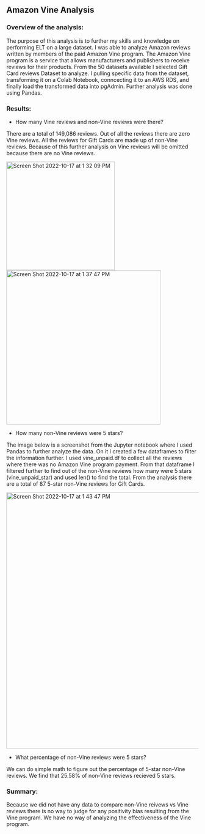 ## Amazon Vine Analysis

### Overview of the analysis: 

The purpose of this analysis is to further my skills and knowledge on performing ELT on a large dataset. I was able to analyze Amazon reviews written by members of the paid Amazon Vine program. The Amazon Vine program is a service that allows manufacturers and publishers to receive reviews for their products. From the 50 datasets available I selected Gift Card reviews Dataset to analyze. I pulling specific data from the dataset, transforming it on a Colab Notebook, conncecting it to an AWS RDS, and finally load the transformed data into pgAdmin. Further analysis was done using Pandas. 


### Results: 

* How many Vine reviews and non-Vine reviews were there?

There are a total of 149,086 reviews. Out of all the reviews there are zero Vine reviews. All the reviews for Gift Cards are made up of non-Vine reviews. Because of this further analysis on Vine reviews will be omitted because there are no Vine reviews. 

<img width="284" alt="Screen Shot 2022-10-17 at 1 32 09 PM" src="https://user-images.githubusercontent.com/108151049/196244305-fe13170e-1af7-4361-9ab2-018439e6d630.png">

<img width="404" alt="Screen Shot 2022-10-17 at 1 37 47 PM" src="https://user-images.githubusercontent.com/108151049/196245255-0bd975a0-2b1d-424e-930d-6fa3425f8f5f.png">


* How many non-Vine reviews were 5 stars?

The image below is a screenshot from the Jupyter notebook where I used Pandas to further analyze the data. On it I created a few dataframes to filter the information further. I used vine_unpaid.df to collect all the reviews where there was no Amazon Vine program payment. From that dataframe I filtered further to find out of the non-Vine reviews how many were 5 stars (vine_unpaid_star) and used len() to find the total. From the analysis there are a total of 87 5-star non-Vine reviews for Gift Cards.

<img width="671" alt="Screen Shot 2022-10-17 at 1 43 47 PM" src="https://user-images.githubusercontent.com/108151049/196246357-81d1cf77-19f2-4069-b8da-d32683fadb14.png">


* What percentage of non-Vine reviews were 5 stars?

We can do simple math to figure out the percentage of 5-star non-Vine reviews. We find that 25.58% of non-Vine reviews recieved 5 stars.


### Summary: 

Because we did not have any data to compare non-Vine reivews vs Vine reviews there is no way to judge for any positivity bias resulting from the Vine program. We have no way of analyzing the effectiveness of the Vine program. 
